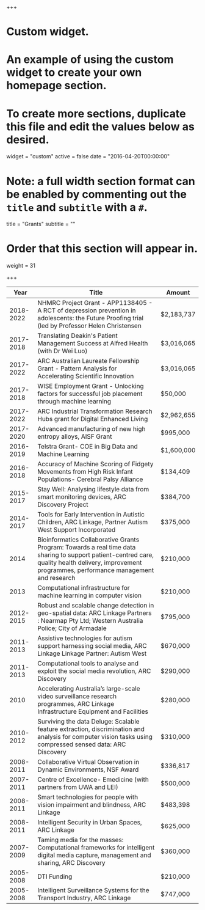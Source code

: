 +++
# Custom widget.
# An example of using the custom widget to create your own homepage section.
# To create more sections, duplicate this file and edit the values below as desired.
widget = "custom"
active = false
date = "2016-04-20T00:00:00"

# Note: a full width section format can be enabled by commenting out the `title` and `subtitle` with a `#`.
title = "Grants"
subtitle = ""

# Order that this section will appear in.
weight = 31

+++

Year    | Title | Amount
--------|--------|------
2018-2022   | NHMRC Project Grant - APP1138405 - A RCT of depression prevention in adolescents: the Future Proofing trial (led by Professor Helen Christensen | $2,183,737
2017-2018   | Translating Deakin's Patient Management Success at Alfred Health (with Dr Wei Luo) | $3,016,065
2017-2022   | ARC Australian Laureate Fellowship Grant - Pattern Analysis for Accelerating Scientific Innovation | $3,016,065
2017-2018	| WISE Employment Grant - Unlocking factors for successful job placement through machine learning | $50,000
2017-2022 	| ARC Industrial Transformation Research Hubs grant for Digital Enhanced Living | $2,962,655
2017-2020   | Advanced manufacturing of new high entropy alloys, AISF Grant    |$995,000
2016-2019   | Telstra Grant- COE in Big Data and Machine Learning | $1,600,000
2016-2018   | Accuracy of Machine Scoring of Fidgety Movements from High Risk Infant Populations- Cerebral Palsy Alliance | $134,409
2015-2017   | Stay Well: Analysing lifestyle data from smart monitoring devices, ARC Discovery Project|$384,700
2014-2017   | Tools for Early Intervention in Autistic Children, ARC Linkage, Partner Autism West Support Incorporated|	$375,000
2014        | Bioinformatics Collaborative Grants Program: Towards a real time data sharing to support patient-centred care, quality health delivery, improvement programmes, performance management and research|	$210,000
2013	    | Computational infrastructure for machine learning in computer vision    |$210,000
2012-2015   | Robust and scalable change detection in geo-spatial data: ARC Linkage Partners : Nearmap Pty Ltd; Western Australia Police; City of Armadale   |$795,000
2011-2013   | Assistive technologies for autism support harnessing social media, ARC Linkage Linkage Partner: Autism West    |$670,000
2011-2013   | Computational tools to analyse and exploit the social media revolution, ARC Discovery   |$290,000
2010        | Accelerating Australia’s large-scale video surveillance research programmes, ARC Linkage Infrastructure Equipment and Facilities   |$280,000
2010-2012   | Surviving the data Deluge: Scalable feature extraction, discrimination and analysis for computer vision tasks using compressed sensed data: ARC Discovery    |$310,000
2008-2011   | Collaborative Virtual Observation in Dynamic Environments, NSF Award   |$336,817
2007-2011   | Centre of Excellence- Emedicine (with partners from UWA and LEI)   |$500,000
2008-2011   | Smart technologies for people with vision impairment and blindness, ARC Linkage |$483,398
2008-2011   | Intelligent Security in Urban Spaces, ARC Linkage |$625,000
2007-2009   | Taming media for the masses: Computational frameworks for intelligent digital media capture, management and sharing, ARC Discovery |$360,000
2005-2008   | DTI Funding |$210,000
2005-2008   | Intelligent Surveillance Systems for the Transport Industry, ARC Linkage |$747,000